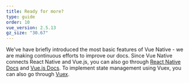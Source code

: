 ```yaml
---
title: Ready for more?
type: guide
order: 10
vue_version: 2.5.13
gz_size: "30.67"
---
```


We've have briefly introduced the most basic features of Vue Native - we are making continuous efforts to improve our docs.
Since Vue Native connects React Native and Vue.js, you can also go through [React Native Docs](https://facebook.github.io/react-native/docs/getting-started.html) and [Vue.js Docs](https://vuejs.org/v2/guide/).
To implement state management using Vuex, you can also go through [Vuex](https://vuex.vuejs.org/guide/).